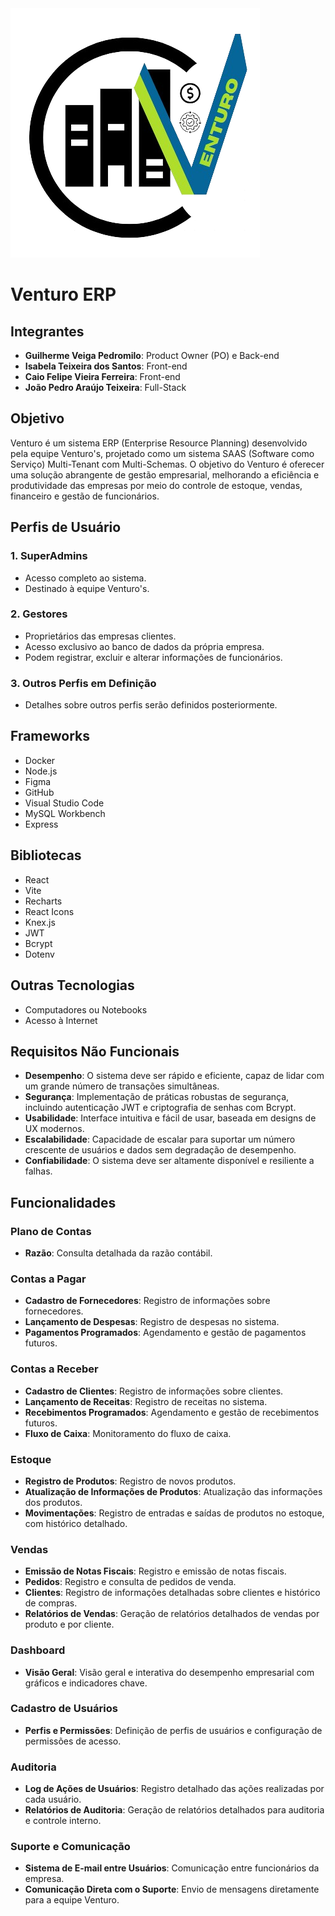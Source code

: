 
<img src ="../177353242.png"/>

# Venturo ERP 


## Integrantes
- **Guilherme Veiga Pedromilo**: Product Owner (PO) e Back-end
- **Isabela Teixeira dos Santos**: Front-end
- **Caio Felipe Vieira Ferreira**: Front-end
- **João Pedro Araújo Teixeira**: Full-Stack

## Objetivo
Venturo é um sistema ERP (Enterprise Resource Planning) desenvolvido pela equipe Venturo's, projetado como um sistema SAAS (Software como Serviço) Multi-Tenant com Multi-Schemas. O objetivo do Venturo é oferecer uma solução abrangente de gestão empresarial, melhorando a eficiência e produtividade das empresas por meio do controle de estoque, vendas, financeiro e gestão de funcionários.

## Perfis de Usuário
### 1. SuperAdmins
- Acesso completo ao sistema.
- Destinado à equipe Venturo's.

### 2. Gestores
- Proprietários das empresas clientes.
- Acesso exclusivo ao banco de dados da própria empresa.
- Podem registrar, excluir e alterar informações de funcionários.

### 3. Outros Perfis em Definição
- Detalhes sobre outros perfis serão definidos posteriormente.

## Frameworks
- Docker
- Node.js
- Figma
- GitHub
- Visual Studio Code
- MySQL Workbench
- Express

## Bibliotecas
- React
- Vite
- Recharts
- React Icons
- Knex.js
- JWT
- Bcrypt
- Dotenv

## Outras Tecnologias
- Computadores ou Notebooks
- Acesso à Internet

## Requisitos Não Funcionais
- **Desempenho**: O sistema deve ser rápido e eficiente, capaz de lidar com um grande número de transações simultâneas.
- **Segurança**: Implementação de práticas robustas de segurança, incluindo autenticação JWT e criptografia de senhas com Bcrypt.
- **Usabilidade**: Interface intuitiva e fácil de usar, baseada em designs de UX modernos.
- **Escalabilidade**: Capacidade de escalar para suportar um número crescente de usuários e dados sem degradação de desempenho.
- **Confiabilidade**: O sistema deve ser altamente disponível e resiliente a falhas.

## Funcionalidades
### Plano de Contas
- **Razão**: Consulta detalhada da razão contábil.

### Contas a Pagar
- **Cadastro de Fornecedores**: Registro de informações sobre fornecedores.
- **Lançamento de Despesas**: Registro de despesas no sistema.
- **Pagamentos Programados**: Agendamento e gestão de pagamentos futuros.

### Contas a Receber
- **Cadastro de Clientes**: Registro de informações sobre clientes.
- **Lançamento de Receitas**: Registro de receitas no sistema.
- **Recebimentos Programados**: Agendamento e gestão de recebimentos futuros.
- **Fluxo de Caixa**: Monitoramento do fluxo de caixa.

### Estoque
- **Registro de Produtos**: Registro de novos produtos.
- **Atualização de Informações de Produtos**: Atualização das informações dos produtos.
- **Movimentações**: Registro de entradas e saídas de produtos no estoque, com histórico detalhado.

### Vendas
- **Emissão de Notas Fiscais**: Registro e emissão de notas fiscais.
- **Pedidos**: Registro e consulta de pedidos de venda.
- **Clientes**: Registro de informações detalhadas sobre clientes e histórico de compras.
- **Relatórios de Vendas**: Geração de relatórios detalhados de vendas por produto e por cliente.

### Dashboard
- **Visão Geral**: Visão geral e interativa do desempenho empresarial com gráficos e indicadores chave.

### Cadastro de Usuários
- **Perfis e Permissões**: Definição de perfis de usuários e configuração de permissões de acesso.

### Auditoria
- **Log de Ações de Usuários**: Registro detalhado das ações realizadas por cada usuário.
- **Relatórios de Auditoria**: Geração de relatórios detalhados para auditoria e controle interno.

### Suporte e Comunicação
- **Sistema de E-mail entre Usuários**: Comunicação entre funcionários da empresa.
- **Comunicação Direta com o Suporte**: Envio de mensagens diretamente para a equipe Venturo.

